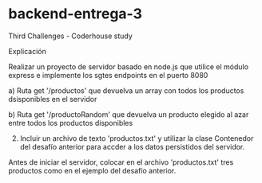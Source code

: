 # backend-entrega-3

Third Challenges - Coderhouse study

Explicación

Realizar un proyecto de servidor basado en node.js que utilice el módulo express e implemente los sgtes endpoints en el puerto 8080

a) Ruta get '/productos' que devuelva un array con todos los productos dsisponibles en el servidor

b) Ruta get '/productoRandom' que devuelva un producto elegido al azar entre todos los productos disponibles

2. Incluir un archivo de texto 'productos.txt' y utilizar la clase Contenedor del desafío anterior para accder a los datos persistidos del servidor.

Antes de iniciar el servidor, colocar en el archivo 'productos.txt' tres productos como en el ejemplo del desafío anterior.
